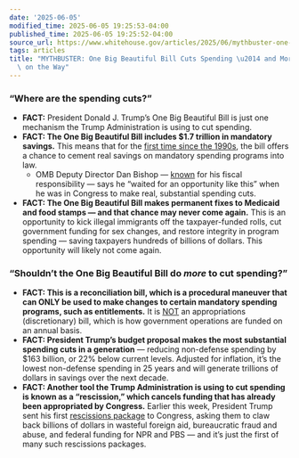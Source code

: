 ```yaml
---
date: '2025-06-05'
modified_time: 2025-06-05 19:25:53-04:00
published_time: 2025-06-05 19:25:52-04:00
source_url: https://www.whitehouse.gov/articles/2025/06/mythbuster-one-big-beautiful-bill-cuts-spending-and-more-cuts-are-on-the-way/
tags: articles
title: "MYTHBUSTER: One Big Beautiful Bill Cuts Spending \u2014 and More Cuts Are\
  \ on the Way"
---
```

 
### **“Where are the spending cuts?”**

-   **FACT:** President Donald J. Trump’s One Big Beautiful Bill is just
    one mechanism the Trump Administration is using to cut spending.
-   **FACT: The One Big Beautiful Bill includes $1.7 trillion in
    mandatory savings.** This means that for the [first time since the
    1990s](https://x.com/RapidResponse47/status/1930338521295757542),
    the bill offers a chance to cement real savings on mandatory
    spending programs into law.
    -   OMB Deputy Director Dan Bishop —
        [known](https://thefreedomindex.org/legislator/B001311/votes/report-fi117-3/)
        for his fiscal responsibility — says he “waited for an
        opportunity like this” when he was in Congress to make real,
        substantial spending cuts.
-   **FACT: The One Big Beautiful Bill makes permanent fixes to Medicaid
    and food stamps — and that chance may never come again.** This is an
    opportunity to kick illegal immigrants off the taxpayer-funded
    rolls, cut government funding for sex changes, and restore integrity
    in program spending — saving taxpayers hundreds of billions of
    dollars. This opportunity will likely not come again.

### **“Shouldn’t the One Big Beautiful Bill do *more* to cut spending?”**

-   **FACT: This is a reconciliation bill, which is a procedural
    maneuver that can ONLY be used to make changes to certain mandatory
    spending programs, such as entitlements.** It is
    [NOT](https://x.com/StephenM/status/1930242667025195048) an
    appropriations (discretionary) bill, which is how government
    operations are funded on an annual basis.
-   **FACT: President Trump’s budget proposal makes the most substantial
    spending cuts in a generation** — reducing non-defense spending by
    $163 billion, or 22% below current levels. Adjusted for inflation,
    it’s the lowest non-defense spending in 25 years and will generate
    trillions of dollars in savings over the next decade.
-   **FACT: Another tool the Trump Administration is using to cut
    spending is known as a “rescission,” which cancels funding that has
    already been appropriated by Congress.** Earlier this week,
    President Trump sent his first [rescissions
    package](https://x.com/WHOMB/status/1929991228449312979) to
    Congress, asking them to claw back billions of dollars in wasteful
    foreign aid, bureaucratic fraud and abuse, and federal funding for
    NPR and PBS — and it’s just the first of many such rescissions
    packages.
